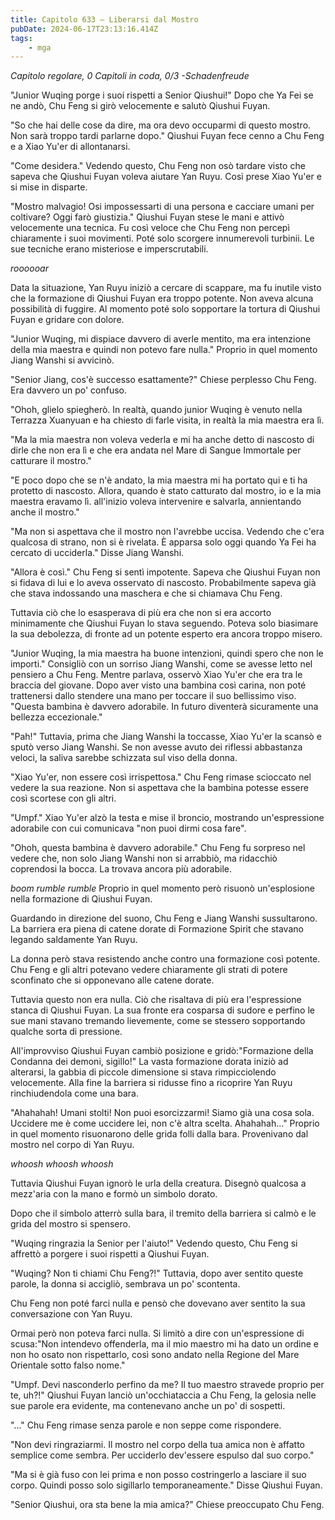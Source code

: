 ```yaml
---
title: Capitolo 633 – Liberarsi dal Mostro
pubDate: 2024-06-17T23:13:16.414Z
tags:
    - mga
---
```



<em>Capitolo regolare,
0 Capitoli in coda, 0/3
-Schadenfreude</em>


"Junior Wuqing porge i suoi rispetti a Senior Qiushui!" Dopo che Ya Fei se ne andò, Chu Feng si girò velocemente e salutò Qiushui Fuyan.


"So che hai delle cose da dire, ma ora devo occuparmi di questo mostro. Non sarà troppo tardi parlarne dopo." Qiushui Fuyan fece cenno a Chu Feng e a Xiao Yu'er di allontanarsi.


"Come desidera." Vedendo questo, Chu Feng non osò tardare visto che sapeva che Qiushui Fuyan voleva aiutare Yan Ruyu. Così prese Xiao Yu'er e si mise in disparte.


"Mostro malvagio! Osi impossessarti di una persona e cacciare umani per coltivare? Oggi farò giustizia." Qiushui Fuyan stese le mani e attivò velocemente una tecnica. Fu così veloce che Chu Feng non percepì chiaramente i suoi movimenti. Poté solo scorgere innumerevoli turbinii. Le sue tecniche erano misteriose e imperscrutabili.


*roooooar*


Data la situazione, Yan Ruyu iniziò a cercare di scappare, ma fu inutile visto che la formazione di Qiushui Fuyan era troppo potente. Non aveva alcuna possibilità di fuggire. Al momento poté solo sopportare la tortura di Qiushui Fuyan e gridare con dolore.


"Junior Wuqing, mi dispiace davvero di averle mentito, ma era intenzione della mia maestra e quindi non potevo fare nulla." Proprio in quel momento Jiang Wanshi si avvicinò.


"Senior Jiang, cos'è successo esattamente?" Chiese perplesso Chu Feng. Era davvero un po' confuso.


"Ohoh, glielo spiegherò. In realtà, quando junior Wuqing è venuto nella Terrazza Xuanyuan e ha chiesto di farle visita, in realtà la mia maestra era lì.


"Ma la mia maestra non voleva vederla e mi ha anche detto di nascosto di dirle che non era lì e che era andata nel Mare di Sangue Immortale per catturare il mostro."


"E poco dopo che se n'è andato, la mia maestra mi ha portato qui e ti ha protetto di nascosto. Allora, quando è stato catturato dal mostro, io e la mia maestra eravamo lì. all'inizio voleva intervenire e salvarla, annientando anche il mostro."


"Ma non si aspettava che il mostro non l'avrebbe uccisa. Vedendo che c'era qualcosa di strano, non si è rivelata. È apparsa solo oggi quando Ya Fei ha cercato di ucciderla." Disse Jiang Wanshi.


"Allora è così." Chu Feng si sentì impotente. Sapeva che Qiushui Fuyan non si fidava di lui e lo aveva osservato di nascosto. Probabilmente sapeva già che stava indossando una maschera e che si chiamava Chu Feng.


Tuttavia ciò che lo esasperava di più era che non si era accorto minimamente che Qiushui Fuyan lo stava seguendo. Poteva solo biasimare la sua debolezza, di fronte ad un potente esperto era ancora troppo misero.


"Junior Wuqing, la mia maestra ha buone intenzioni, quindi spero che non le importi." Consigliò con un sorriso Jiang Wanshi, come se avesse letto nel pensiero a Chu Feng. Mentre parlava, osservò Xiao Yu'er che era tra le braccia del giovane. Dopo aver visto una bambina così carina, non poté trattenersi dallo stendere una mano per toccare il suo bellissimo viso. "Questa bambina è davvero adorabile. In futuro diventerà sicuramente una bellezza eccezionale."


"Pah!" Tuttavia, prima che Jiang Wanshi la toccasse, Xiao Yu'er la scansò e sputò verso Jiang Wanshi. Se non avesse avuto dei riflessi abbastanza veloci, la saliva sarebbe schizzata sul viso della donna.


"Xiao Yu'er, non essere così irrispettosa." Chu Feng rimase scioccato nel vedere la sua reazione. Non si aspettava che la bambina potesse essere così scortese con gli altri.


"Umpf." Xiao Yu'er alzò la testa e mise il broncio, mostrando un'espressione adorabile con cui comunicava "non puoi dirmi cosa fare".


"Ohoh, questa bambina è davvero adorabile." Chu Feng fu sorpreso nel vedere che, non solo Jiang Wanshi non si arrabbiò, ma ridacchiò coprendosi la bocca. La trovava ancora più adorabile.


*boom rumble rumble* Proprio in quel momento però risuonò un'esplosione nella formazione di Qiushui Fuyan.


Guardando in direzione del suono, Chu Feng e Jiang Wanshi sussultarono. La barriera era piena di catene dorate di Formazione Spirit che stavano legando saldamente Yan Ruyu.


La donna però stava resistendo anche contro una formazione così potente. Chu Feng e gli altri potevano vedere chiaramente gli strati di potere sconfinato che si opponevano alle catene dorate.


Tuttavia questo non era nulla. Ciò che risaltava di più era l'espressione stanca di Qiushui Fuyan. La sua fronte era cosparsa di sudore e perfino le sue mani stavano tremando lievemente, come se stessero sopportando qualche sorta di pressione.


All'improvviso Qiushui Fuyan cambiò posizione e gridò:"Formazione della Condanna dei demoni, sigillo!" La vasta formazione dorata iniziò ad alterarsi, la gabbia di piccole dimensione si stava rimpicciolendo velocemente. Alla fine la barriera si ridusse fino a ricoprire Yan Ruyu rinchiudendola come una bara.


"Ahahahah! Umani stolti! Non puoi esorcizzarmi! Siamo già una cosa sola. Uccidere me è come uccidere lei, non c'è altra scelta. Ahahahah..." Proprio in quel momento risuonarono delle grida folli dalla bara. Provenivano dal mostro nel corpo di Yan Ruyu.


*whoosh whoosh whoosh*


Tuttavia Qiushui Fuyan ignorò le urla della creatura. Disegnò qualcosa a mezz'aria con la mano e formò un simbolo dorato.


Dopo che il simbolo atterrò sulla bara, il tremito della barriera si calmò e le grida del mostro si spensero.


"Wuqing ringrazia la Senior per l'aiuto!" Vedendo questo, Chu Feng si affrettò a porgere i suoi rispetti a Qiushui Fuyan.


"Wuqing? Non ti chiami Chu Feng?!" Tuttavia, dopo aver sentito queste parole, la donna si accigliò, sembrava un po' scontenta.


Chu Feng non poté farci nulla e pensò che dovevano aver sentito la sua conversazione con Yan Ruyu.


Ormai però non poteva farci nulla. Si limitò a dire con un'espressione di scusa:"Non intendevo offenderla, ma il mio maestro mi ha dato un ordine e non ho osato non rispettarlo, così sono andato nella Regione del Mare Orientale sotto falso nome."


"Umpf. Devi nasconderlo perfino da me? Il tuo maestro stravede proprio per te, uh?!" Qiushui Fuyan lanciò un'occhiataccia a Chu Feng, la gelosia nelle sue parole era evidente, ma contenevano anche un po' di sospetti.


"..." Chu Feng rimase senza parole e non seppe come rispondere.


"Non devi ringraziarmi. Il mostro nel corpo della tua amica non è affatto semplice come sembra. Per ucciderlo dev'essere espulso dal suo corpo."


"Ma si è già fuso con lei prima e non posso costringerlo a lasciare il suo corpo. Quindi posso solo sigillarlo temporaneamente." Disse Qiushui Fuyan.


"Senior Qiushui, ora sta bene la mia amica?" Chiese preoccupato Chu Feng.
                                


                                



